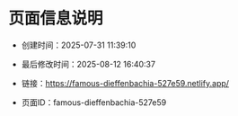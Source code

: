 # 页面信息说明

- 创建时间：2025-07-31 11:39:10

- 最后修改时间：2025-08-12 16:40:37

- 链接：https://famous-dieffenbachia-527e59.netlify.app/

- 页面ID：famous-dieffenbachia-527e59